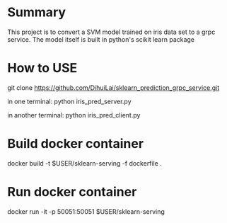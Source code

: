 # Summary
This project is  to convert a SVM model trained on iris data set to a grpc service. The model itself is built in python's scikit learn package

# How to USE
git clone https://github.com/DihuiLai/sklearn_prediction_grpc_service.git


in one terminal: python iris_pred_server.py

in another terminal: python iris_pred_client.py

# Build docker container

docker build -t $USER/sklearn-serving -f dockerfile .

# Run docker container
docker run -it -p 50051:50051  $USER/sklearn-serving
